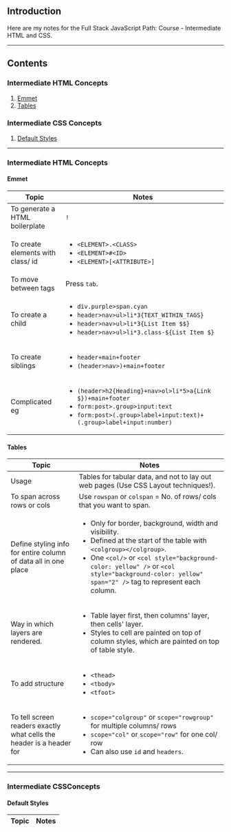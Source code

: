 ## Introduction

Here are my notes for the Full Stack JavaScript Path: Course - Intermediate HTML and CSS.

---
## Contents

### Intermediate HTML Concepts
1. [Emmet](#html-emmet)
2. [Tables](#html-tables)

### Intermediate CSS Concepts
1. [Default Styles](#css-default)

---

### Intermediate HTML Concepts

<a id= "html-emmet"></a>
#### Emmet

| Topic | Notes |
|-------|-------|
| To generate a HTML boilerplate | `!` |
| To create elements with class/ id | <ul><li>`<ELEMENT>.<CLASS>`</li><li>`<ELEMENT>#<ID>`</li><li>`<ELEMENT>[<ATTRIBUTE>]`</li></ul> |
| To move between tags | Press `tab`. |
| To create a child | <ul><li>`div.purple>span.cyan`</li><li>`header>nav>ul>li*3{TEXT_WITHIN_TAGS}`</li><li>`header>nav>ul>li*3{List Item $$}`</li><li>`header>nav>ul>li*3.class-${List Item $}`</li></ul> |
| To create siblings | <ul><li>`header+main+footer`</li><li>`(header>nav>)+main+footer`</li></ul> |
| Complicated eg | <ul><li>`(header>h2{Heading}+nav>ol>li*5>a{Link $})+main+footer`</li><li>`form:post>.group>input:text`</li><li>`form:post>(.group>label+input:text)+(.group>label+input:number)`</li></ul>|

<a id= "html-tables"></a>
#### Tables

| Topic | Notes |
|-------|-------|
| Usage | Tables for tabular data, and not to lay out web pages (Use CSS Layout techniques!). |
| To span across rows or cols | Use `rowspan` or `colspan` = No. of rows/ cols that you want to span. |
| Define styling info for entire column of data all in one place | <ul><li>Only for border, background, width and visibility.</li><li>Defined at the start of the table with `<colgroup></colgroup>`.</li><li>One `<col/>` or `<col style="background-color: yellow" />` or `<col style="background-color: yellow" span="2" />` tag to represent each column.</li></ul> |
| Way in which layers are rendered. | <ul><li>Table layer first, then columns' layer, then cells' layer.</li><li>Styles to cell are painted on top of column styles, which are painted on top of table style.</li></ul> |
| To add structure| <ul><li>`<thead>`</li><li>`<tbody>`</li><li>`<tfoot>`</li></ul> |
| To tell screen readers exactly what cells the header is a header for | <ul><li>`scope="colgroup"` or `scope="rowgroup"` for multiple columns/ rows</li><li>`scope="col"` or `scope="row"` for one col/ row</li><li>Can also use `id` and `headers`.</li></ul> |

---

### Intermediate CSSConcepts

<a id= "css-default"></a>
#### Default Styles

| Topic | Notes |
|-------|-------|